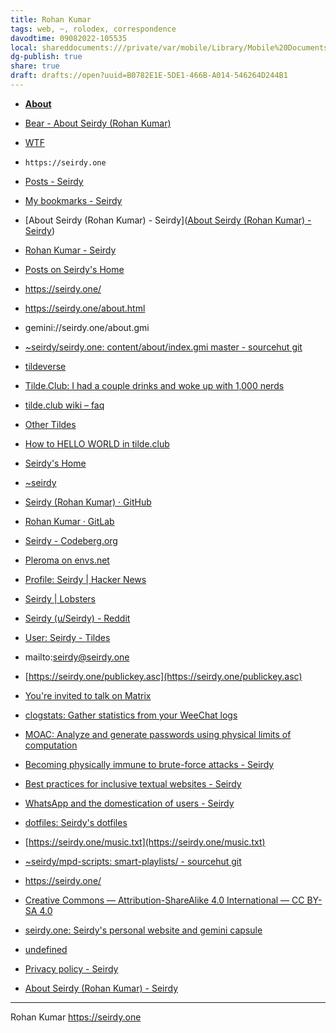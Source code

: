 ```yaml
---
title: Rohan Kumar
tags: web, ~, rolodex, correspondence
davodtime: 09082022-105535
local: shareddocuments:///private/var/mobile/Library/Mobile%20Documents/iCloud~md~obsidian/Documents/OBSHIDDIAN/drafts/B0782E1E-5DE1-466B-A014-546264D244B1.md
dg-publish: true
share: true
draft: drafts://open?uuid=B0782E1E-5DE1-466B-A014-546264D244B1
---
```

- [**About**](https://seirdy.one/about.html)
- [Bear - About Seirdy (Rohan Kumar)](bear://x-callback-url/open-note?id=78AD4D10-FC24-4D66-B1AB-0FACBFDB73CF-13157-000003B1D0EDB093)
- [WTF](https://davidblue.wtf/drafts/B0782E1E-5DE1-466B-A014-546264D244B1.html)

- `https://seirdy.one`
- [Posts - Seirdy](https://seirdy.one/posts.html)
- [My bookmarks - Seirdy](https://seirdy.one/bookmarks.html)
- [About Seirdy (Rohan Kumar) - Seirdy]([About Seirdy (Rohan Kumar) - Seirdy](https://seirdy.one/about.html))
- [Rohan Kumar - Seirdy](https://seirdy.one/resume.html)
- [Posts on Seirdy's Home](https://seirdy.one/posts/index.xml)
- https://seirdy.one/
- https://seirdy.one/about.html
- gemini://seirdy.one/about.gmi
- [~seirdy/seirdy.one: content/about/index.gmi master - sourcehut git](https://git.sr.ht/~seirdy/seirdy.one/log/master/item/content/about/index.gmi)
- [tildeverse](https://tildeverse.org/)
- [Tilde.Club: I had a couple drinks and woke up with 1,000 nerds](https://web.archive.org/web/20180917091804/https://medium.com/message/tilde-club-i-had-a-couple-drinks-and-woke-up-with-1-000-nerds-a8904f0a2ebf)
- [tilde.club wiki – faq](https://tilde.club/wiki/faq.html)
- [Other Tildes](https://tilde.club/%7Epfhawkins/othertildes.html)
- [How to HELLO WORLD in tilde.club](https://tilde.club/~anthonydpaul/primer.html)
- [Seirdy&#39;s Home](https://envs.net/~seirdy/)
- [~seirdy](https://sr.ht/~seirdy)
- [Seirdy (Rohan Kumar) · GitHub](https://github.com/Seirdy)
- [Rohan Kumar · GitLab](https://gitlab.com/Seirdy)
- [Seirdy -  Codeberg.org](https://codeberg.org/Seirdy)
- [Pleroma on envs.net](https://pleroma.envs.net/seirdy)
- [Profile: Seirdy | Hacker News](https://news.ycombinator.com/user?id=Seirdy)
- [Seirdy | Lobsters](https://lobste.rs/u/Seirdy)
- [Seirdy (u/Seirdy) - Reddit](https://www.reddit.com/user/Seirdy/)
- [User: Seirdy - Tildes](https://tildes.net/user/Seirdy)
- mailto:seirdy@seirdy.one
- [https://seirdy.one/publickey.asc](https://seirdy.one/publickey.asc)
- [You&apos;re invited to talk on Matrix](https://matrix.to/#/@seirdy:seirdy.one)
- [clogstats: Gather statistics from your WeeChat logs](https://sr.ht/~seirdy/clogstats/)
- [MOAC: Analyze and generate passwords using physical limits of computation](https://sr.ht/~seirdy/MOAC/)
- [Becoming physically immune to brute-force attacks - Seirdy](https://seirdy.one/2021/01/12/password-strength.html)
- [Best practices for inclusive textual websites - Seirdy](https://seirdy.one/~seirdy/2020/11/23/website-best-practices.html)
- [WhatsApp and the domestication of users - Seirdy](https://seirdy.one/2021/01/27/whatsapp-and-the-domestication-of-users.html)
- [dotfiles: Seirdy's dotfiles](https://sr.ht/~seirdy/dotfiles)
- [https://seirdy.one/music.txt](https://seirdy.one/music.txt)
- [~seirdy/mpd-scripts: smart-playlists/ - sourcehut git](https://git.sr.ht/~seirdy/mpd-scripts/tree/master/smart-playlists)
- https://seirdy.one/
- [Creative Commons &mdash; Attribution-ShareAlike 4.0 International
  &mdash; CC BY-SA 4.0](https://creativecommons.org/licenses/by-sa/4.0/)
- [seirdy.one: Seirdy's personal website and gemini capsule](https://sr.ht/~seirdy/seirdy.one/)
- [undefined](http://wgq3bd2kqoybhstp77i3wrzbfnsyd27wt34psaja4grqiezqircorkyd.onion/about.html)
- [Privacy policy - Seirdy](https://seirdy.one/privacy.html)
- [About Seirdy (Rohan Kumar) - Seirdy](https://seirdy.one/about.html#location-seirdy-online)

---

Rohan Kumar https://seirdy.one 